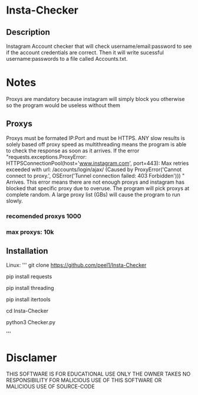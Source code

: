 # Insta-Checker

## Description 
Instagram Account checker that will check username/email:password to see if the account credentials are correct. Then it will write sucessful username:passwords to a file called Accounts.txt. 

# Notes
Proxys are mandatory because instagram will simply block you otherwise so the program would be useless without them
## Proxys
Proxys must be formated IP:Port and must be HTTPS. ANY slow results is solely based off proxy speed as multithreading means the program is able to check the response as soon as it arrives. If the error "requests.exceptions.ProxyError: HTTPSConnectionPool(host='www.instagram.com', port=443): Max retries exceeded with url: /accounts/login/ajax/ (Caused by ProxyError('Cannot connect to proxy.', OSError('Tunnel connection failed: 403 Forbidden')))
" Arrives. This  error means there are not enough proxys and instagram has blocked that specific proxy due to overuse. The program will pick proxys at complete random. A large proxy list (GBs) will cause the program to run slowly.
### recomended proxys 1000 
### max proxys: 10k

## Installation
Linux:
 '''
  git clone https://github.com/peel1/Insta-Checker
  
  pip install requests
  
  pip install threading
  
  pip install itertools
  
  cd Insta-Checker
  
  python3 Checker.py
  
  '''


# Disclamer
THIS SOFTWARE IS FOR EDUCATIONAL USE ONLY THE OWNER TAKES NO RESPONSIBILITY FOR MALICIOUS USE OF THIS SOFTWARE OR MALICIOUS USE OF SOURCE-CODE
